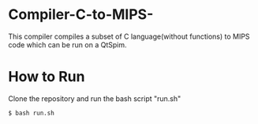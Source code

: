 # Compiler-C-to-MIPS-
This compiler compiles a subset of C language(without functions) to MIPS code which can be run on a QtSpim.

# How to Run
Clone the repository and run the bash script "run.sh"
```
$ bash run.sh
```